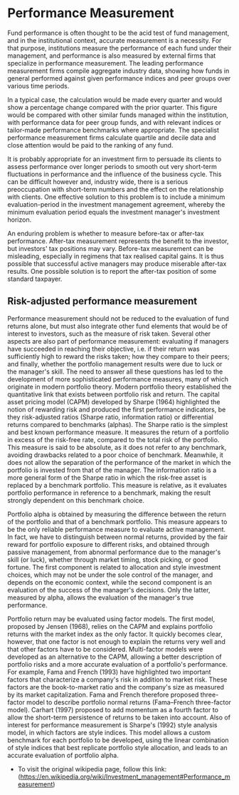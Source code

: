 # Performance Measurement
Fund performance is often thought to be the acid test of fund management, and in the institutional context, accurate measurement is a necessity. For that purpose, institutions measure the performance of each fund under their management, and performance is also measured by external firms that specialize in performance measurement. The leading performance measurement firms compile aggregate industry data, showing how funds in general performed against given performance indices and peer groups over various time periods.

In a typical case, the calculation would be made every quarter and would show a percentage change compared with the prior quarter. This figure would be compared with other similar funds managed within the institution, with performance data for peer group funds, and with relevant indices or tailor-made performance benchmarks where appropriate. The specialist performance measurement firms calculate quartile and decile data and close attention would be paid to the ranking of any fund.

It is probably appropriate for an investment firm to persuade its clients to assess performance over longer periods to smooth out very short-term fluctuations in performance and the influence of the business cycle. This can be difficult however and, industry wide, there is a serious preoccupation with short-term numbers and the effect on the relationship with clients. One effective solution to this problem is to include a minimum evaluation-period in the investment management agreement, whereby the minimum evaluation period equals the investment manager's investment horizon.

An enduring problem is whether to measure before-tax or after-tax performance. After-tax measurement represents the benefit to the investor, but investors' tax positions may vary. Before-tax measurement can be misleading, especially in regimens that tax realised capital gains. It is thus possible that successful active managers may produce miserable after-tax results. One possible solution is to report the after-tax position of some standard taxpayer.

## Risk-adjusted performance measurement
Performance measurement should not be reduced to the evaluation of fund returns alone, but must also integrate other fund elements that would be of interest to investors, such as the measure of risk taken. Several other aspects are also part of performance measurement: evaluating if managers have succeeded in reaching their objective, i.e. if their return was sufficiently high to reward the risks taken; how they compare to their peers; and finally, whether the portfolio management results were due to luck or the manager's skill. The need to answer all these questions has led to the development of more sophisticated performance measures, many of which originate in modern portfolio theory. Modern portfolio theory established the quantitative link that exists between portfolio risk and return. The capital asset pricing model (CAPM) developed by Sharpe (1964) highlighted the notion of rewarding risk and produced the first performance indicators, be they risk-adjusted ratios (Sharpe ratio, information ratio) or differential returns compared to benchmarks (alphas). The Sharpe ratio is the simplest and best known performance measure. It measures the return of a portfolio in excess of the risk-free rate, compared to the total risk of the portfolio. This measure is said to be absolute, as it does not refer to any benchmark, avoiding drawbacks related to a poor choice of benchmark. Meanwhile, it does not allow the separation of the performance of the market in which the portfolio is invested from that of the manager. The information ratio is a more general form of the Sharpe ratio in which the risk-free asset is replaced by a benchmark portfolio. This measure is relative, as it evaluates portfolio performance in reference to a benchmark, making the result strongly dependent on this benchmark choice.

Portfolio alpha is obtained by measuring the difference between the return of the portfolio and that of a benchmark portfolio. This measure appears to be the only reliable performance measure to evaluate active management. In fact, we have to distinguish between normal returns, provided by the fair reward for portfolio exposure to different risks, and obtained through passive management, from abnormal performance due to the manager's skill (or luck), whether through market timing, stock picking, or good fortune. The first component is related to allocation and style investment choices, which may not be under the sole control of the manager, and depends on the economic context, while the second component is an evaluation of the success of the manager's decisions. Only the latter, measured by alpha, allows the evaluation of the manager's true performance.

Portfolio return may be evaluated using factor models. The first model, proposed by Jensen (1968), relies on the CAPM and explains portfolio returns with the market index as the only factor. It quickly becomes clear, however, that one factor is not enough to explain the returns very well and that other factors have to be considered. Multi-factor models were developed as an alternative to the CAPM, allowing a better description of portfolio risks and a more accurate evaluation of a portfolio's performance. For example, Fama and French (1993) have highlighted two important factors that characterize a company's risk in addition to market risk. These factors are the book-to-market ratio and the company's size as measured by its market capitalization. Fama and French therefore proposed three-factor model to describe portfolio normal returns (Fama–French three-factor model). Carhart (1997) proposed to add momentum as a fourth factor to allow the short-term persistence of returns to be taken into account. Also of interest for performance measurement is Sharpe's (1992) style analysis model, in which factors are style indices. This model allows a custom benchmark for each portfolio to be developed, using the linear combination of style indices that best replicate portfolio style allocation, and leads to an accurate evaluation of portfolio alpha.

- To visit the original wikipedia page, follow this link: (https://en.wikipedia.org/wiki/Investment_management#Performance_measurement)
